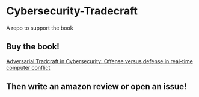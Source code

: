 # Cybersecurity-Tradecraft
A repo to support the book

## Buy the book!
[Adversarial Tradcraft in Cybersecurity: Offense versus defense in real-time computer conflict](https://www.amazon.com/Adversarial-Tradecraft-Cybersecurity-real-time-computer-dp-1801076200/dp/1801076200)

## Then write an amazon review or open an issue!
